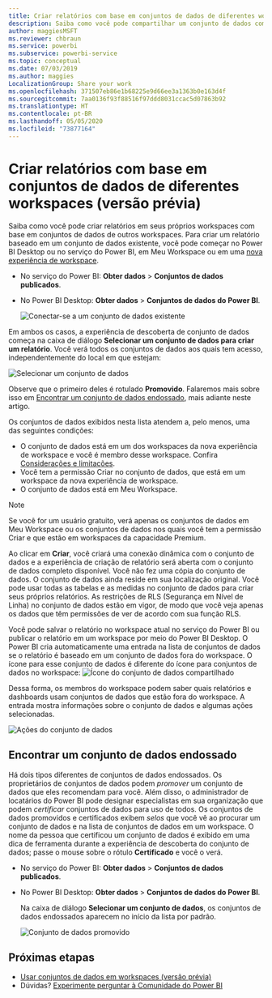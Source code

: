 ```yaml
---
title: Criar relatórios com base em conjuntos de dados de diferentes workspaces (versão prévia) – Power BI
description: Saiba como você pode compartilhar um conjunto de dados com usuários em toda a organização. Em seguida, eles podem criar relatórios com base no conjunto de dados em seus próprios workspaces.
author: maggiesMSFT
ms.reviewer: chbraun
ms.service: powerbi
ms.subservice: powerbi-service
ms.topic: conceptual
ms.date: 07/03/2019
ms.author: maggies
LocalizationGroup: Share your work
ms.openlocfilehash: 371507eb86e1b68225e9d66ee3a1363b0e163d4f
ms.sourcegitcommit: 7aa0136f93f88516f97ddd8031ccac5d07863b92
ms.translationtype: HT
ms.contentlocale: pt-BR
ms.lasthandoff: 05/05/2020
ms.locfileid: "73877164"
---
```

# <a name="create-reports-based-on-datasets-from-different-workspaces-preview"></a>Criar relatórios com base em conjuntos de dados de diferentes workspaces (versão prévia)

Saiba como você pode criar relatórios em seus próprios workspaces com base em conjuntos de dados de outros workspaces. Para criar um relatório baseado em um conjunto de dados existente, você pode começar no Power BI Desktop ou no serviço do Power BI, em Meu Workspace ou em uma [nova experiência de workspace](service-create-the-new-workspaces.md).

- No serviço do Power BI: **Obter dados** > **Conjuntos de dados publicados**.
- No Power BI Desktop: **Obter dados** > **Conjuntos de dados do Power BI**.

    ![Conectar-se a um conjunto de dados existente](media/service-datasets-across-workspaces/power-bi-connect-dataset-pk.png)
   
Em ambos os casos, a experiência de descoberta de conjunto de dados começa na caixa de diálogo **Selecionar um conjunto de dados para criar um relatório**. Você verá todos os conjuntos de dados aos quais tem acesso, independentemente do local em que estejam:

![Selecionar um conjunto de dados](media/service-datasets-across-workspaces/power-bi-select-dataset.png)

Observe que o primeiro deles é rotulado **Promovido**. Falaremos mais sobre isso em [Encontrar um conjunto de dados endossado](#find-an-endorsed-dataset), mais adiante neste artigo.

Os conjuntos de dados exibidos nesta lista atendem a, pelo menos, uma das seguintes condições:

- O conjunto de dados está em um dos workspaces da nova experiência de workspace e você é membro desse workspace. Confira [Considerações e limitações](service-datasets-across-workspaces.md#considerations-and-limitations).
- Você tem a permissão Criar no conjunto de dados, que está em um workspace da nova experiência de workspace.
- O conjunto de dados está em Meu Workspace.

> [!NOTE]
> Se você for um usuário gratuito, verá apenas os conjuntos de dados em Meu Workspace ou os conjuntos de dados nos quais você tem a permissão Criar e que estão em workspaces da capacidade Premium.

Ao clicar em **Criar**, você criará uma conexão dinâmica com o conjunto de dados e a experiência de criação de relatório será aberta com o conjunto de dados completo disponível. Você não fez uma cópia do conjunto de dados. O conjunto de dados ainda reside em sua localização original. Você pode usar todas as tabelas e as medidas no conjunto de dados para criar seus próprios relatórios. As restrições de RLS (Segurança em Nível de Linha) no conjunto de dados estão em vigor, de modo que você veja apenas os dados que têm permissões de ver de acordo com sua função RLS.

Você pode salvar o relatório no workspace atual no serviço do Power BI ou publicar o relatório em um workspace por meio do Power BI Desktop. O Power BI cria automaticamente uma entrada na lista de conjuntos de dados se o relatório é baseado em um conjunto de dados fora do workspace. O ícone para esse conjunto de dados é diferente do ícone para conjuntos de dados no workspace: ![Ícone do conjunto de dados compartilhado](media/service-datasets-discover-across-workspaces/power-bi-shared-dataset-icon.png)

Dessa forma, os membros do workspace podem saber quais relatórios e dashboards usam conjuntos de dados que estão fora do workspace. A entrada mostra informações sobre o conjunto de dados e algumas ações selecionadas.

![Ações do conjunto de dados](media/service-datasets-across-workspaces/power-bi-dataset-actions.png)

## <a name="find-an-endorsed-dataset"></a>Encontrar um conjunto de dados endossado

Há dois tipos diferentes de conjuntos de dados endossados. Os proprietários de conjuntos de dados podem *promover* um conjunto de dados que eles recomendam para você. Além disso, o administrador de locatários do Power BI pode designar especialistas em sua organização que podem *certificar* conjuntos de dados para uso de todos. Os conjuntos de dados promovidos e certificados exibem *selos* que você vê ao procurar um conjunto de dados e na lista de conjuntos de dados em um workspace. O nome da pessoa que certificou um conjunto de dados é exibido em uma dica de ferramenta durante a experiência de descoberta do conjunto de dados; passe o mouse sobre o rótulo **Certificado** e você o verá.

- No serviço do Power BI: **Obter dados** > **Conjuntos de dados publicados**.
- No Power BI Desktop: **Obter dados** > **Conjuntos de dados do Power BI**.

    Na caixa de diálogo **Selecionar um conjunto de dados**, os conjuntos de dados endossados aparecem no início da lista por padrão. 

    ![Conjunto de dados promovido](media/service-datasets-certify-promote/power-bi-dataset-promoted.png)

## <a name="next-steps"></a>Próximas etapas

- [Usar conjuntos de dados em workspaces (versão prévia)](service-datasets-across-workspaces.md)
- Dúvidas? [Experimente perguntar à Comunidade do Power BI](https://community.powerbi.com/)
